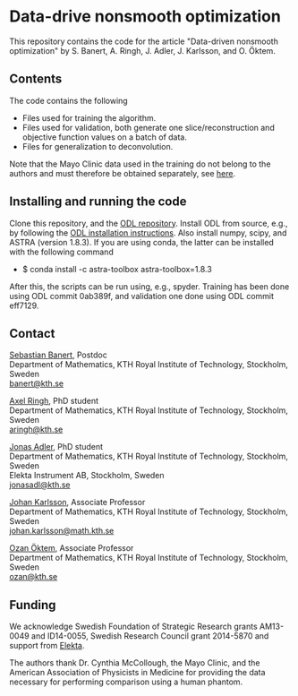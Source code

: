 Data-drive nonsmooth optimization
=====================================

This repository contains the code for the article "Data-driven nonsmooth optimization" by S. Banert, A. Ringh, J. Adler, J. Karlsson, and O. Öktem.

Contents
--------
The code contains the following

* Files used for training the algorithm.
* Files used for validation, both generate one slice/reconstruction and objective function values on a batch of data.
* Files for generalization to deconvolution.

Note that the Mayo Clinic data used in the training do not belong to the authors and must therefore be obtained separately, see [here](https://www.aapm.org/GrandChallenge/LowDoseCT/).


Installing and running the code
-------------------------------
Clone this repository, and the [ODL repository](https://github.com/odlgroup/odl).
Install ODL from source, e.g., by following the [ODL installation instructions](https://odlgroup.github.io/odl/getting_started/installing.html).
Also install numpy, scipy, and ASTRA (version 1.8.3).
If you are using conda, the latter can be installed with the following command
* $ conda install -c astra-toolbox astra-toolbox=1.8.3

After this, the scripts can be run using, e.g., spyder.
Training has been done using ODL commit 0ab389f, and validation one done using ODL commit eff7129.


Contact
-------
[Sebastian Banert](https://www.kth.se/profile/banert), Postdoc  
Department of Mathematics, KTH Royal Institute of Technology, Stockholm, Sweden  
banert@kth.se

[Axel Ringh](https://www.kth.se/profile/aringh), PhD student  
Department of Mathematics, KTH Royal Institute of Technology, Stockholm, Sweden  
aringh@kth.se

[Jonas Adler](https://www.kth.se/profile/jonasadl), PhD student  
Department of Mathematics, KTH Royal Institute of Technology, Stockholm, Sweden  
Elekta Instrument AB, Stockholm, Sweden  
jonasadl@kth.se

[Johan Karlsson](http://math.kth.se/~johan79), Associate Professor  
Department of Mathematics, KTH Royal Institute of Technology, Stockholm, Sweden  
johan.karlsson@math.kth.se

[Ozan Öktem](https://www.kth.se/profile/ozan), Associate Professor  
Department of Mathematics, KTH Royal Institute of Technology, Stockholm, Sweden  
ozan@kth.se


Funding
-------
We acknowledge Swedish Foundation of Strategic Research grants AM13-0049 and ID14-0055, Swedish Research Council grant 2014-5870 and support from [Elekta](https://www.elekta.com/).

The authors thank Dr. Cynthia McCollough, the Mayo Clinic, and the American Association of Physicists in Medicine for providing the data necessary for performing comparison using a human phantom.
